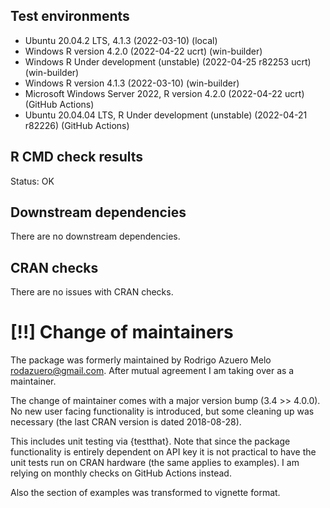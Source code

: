 ## Test environments
* Ubuntu 20.04.2 LTS, 4.1.3 (2022-03-10) (local)
* Windows R version 4.2.0 (2022-04-22 ucrt) (win-builder)
* Windows R Under development (unstable) (2022-04-25 r82253 ucrt) (win-builder)
* Windows R version 4.1.3 (2022-03-10) (win-builder)
* Microsoft Windows Server 2022, R version 4.2.0 (2022-04-22 ucrt) (GitHub Actions)
* Ubuntu 20.04.04 LTS, R Under development (unstable) (2022-04-21 r82226) (GitHub Actions)

## R CMD check results
Status: OK

## Downstream dependencies
There are no downstream dependencies.

## CRAN checks
There are no issues with CRAN checks.

# [!!] Change of maintainers
The package was formerly maintained by Rodrigo Azuero Melo <rodazuero@gmail.com>. After mutual agreement I am taking over as a maintainer. 

The change of maintainer comes with a major version bump (3.4 >> 4.0.0). No new user facing functionality is introduced, but some cleaning up was necessary (the last CRAN version is dated 2018-08-28).

This includes unit testing via {testthat}. Note that since the package functionality is entirely dependent on API key it is not practical to have the unit tests run on CRAN hardware (the same applies to examples). I am relying on monthly checks on GitHub Actions instead.

Also the section of examples was transformed to vignette format.
